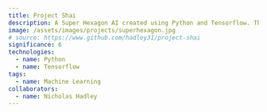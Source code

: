 ```yaml
---
title: Project Shai
description: A Super Hexagon AI created using Python and Tensorflow. The model was trained by capturing screenshots of the window as well as the key that was pressed at the time of each capture.
image: /assets/images/projects/superhexagon.jpg
# source: https://www.github.com/hadley31/project-shai
significance: 6
technologies:
  - name: Python
  - name: Tensorflow
tags:
  - name: Machine Learning
collaborators:
  - name: Nicholas Hadley
---
```

